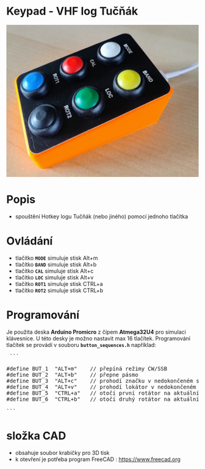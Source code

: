 # Keypad - VHF log Tučňák

![Rotator_frame](https://github.com/DrumClock/OK1MFG/blob/main/Keypad_tucnak/IMG_keypad.jpg)

# Popis

 - spouštění Hotkey logu Tučňák (nebo jiného) pomocí jednoho tlačítka

 # Ovládání

 - tlačítko **`MODE`** simuluje stisk Alt+m 
 - tlačítko **`BAND`** simuluje stisk Alt+b 
 - tlačítko **`CAL`**  simuluje stisk Alt+c 
 - tlačítko **`LOC`**  simuluje stisk Alt+v 
 - tlačítko **`ROT1`** simuluje stisk CTRL+a 
 - tlačítko **`ROT2`** simuluje stisk CTRL+b 


 # Programování
 
  Je použita deska **Arduino Promicro** z čípem **Atmega32U4** pro simulaci klávesnice.
  U této desky je možno nastavit max 16 tlačítek.
  Programování tlačítek se provádí v souboru **`button_sequences.h`** například:
  
<pre> ``` 

#define BUT_1  "ALT+m"    // přepíná režimy CW/SSB
#define BUT_2  "ALT+b"    // přepne pásmo
#define BUT_3  "ALT+c"    // prohodí značku v nedokončeném spojení
#define BUT_4  "ALT+v"    // prohodí lokátor v nedokončeném spojení
#define BUT_5  "CTRL+a"   // otočí první rotátor na aktuální azimut
#define BUT_6  "CTRL+b"   // otočí druhý rotátor na aktuální azimut   

``` </pre>
 
# složka CAD
- obsahuje soubor krabičky pro 3D tisk 
- k otevření je potřeba program FreeCAD : https://www.freecad.org

 
